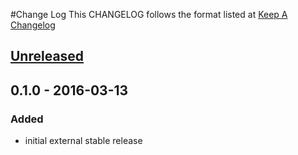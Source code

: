 #Change Log
This CHANGELOG follows the format listed at [Keep A Changelog](http://keepachangelog.com/)

## [Unreleased][unreleased]

## 0.1.0 - 2016-03-13

### Added
- initial external stable release

[unreleased]: https://github.com/yieldbot/ybsensuplugin/compare/0.1.0....HEAD
